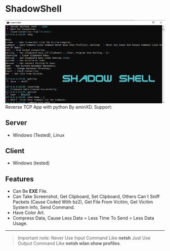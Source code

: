 # ShadowShell
![ScreesShot](ShadowShell.png)
Reverse TCP App with python By aminXD. Support:
## Server
* Windows (Tested), Linux

## Client
* Windows (tested)
## Features
* Can Be **EXE** File.
* Can Take Screenshot, Get Clipboard, Set Clipboard, Others Can`t Sniff Packets (Cause Coded With bz2), Get File From Vicitim, Get Vicitim System Info, Send Command.
* Have Color Art.
* Compress Data, Cause Less Data = Less Time To Send = Less Data Usage.
---
> Important note: Never Use Input Command Like **netsh** Just Use Output Command Like **netsh wlan show profiles**.
